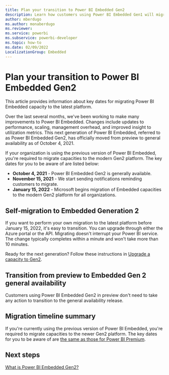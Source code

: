 ```yaml
---
title: Plan your transition to Power BI Embedded Gen2
description: Learn how customers using Power BI Embedded Gen1 will migrate to Embedded Gen2 and key dates to plan for.
author: mberdugo
ms.author: monaberdugo
ms.reviewer: 
ms.service: powerbi
ms.subservice: powerbi-developer
ms.topic: how-to
ms.date: 02/09/2022
LocalizationGroup: Embedded
---
```


# Plan your transition to Power BI Embedded Gen2

This article provides information about key dates for migrating Power BI Embedded capacity to the latest platform.

Over the last several months, we've been working to make many improvements to Power BI Embedded. Changes include updates to performance, scaling, management overhead, and improved insight to utilization metrics. This next generation of Power BI Embedded, referred to as Power BI Embedded Gen2, has officially moved from preview to general availability as of October 4, 2021.

If your organization is using the previous version of Power BI Embedded, you're required to migrate capacities to the modern Gen2 platform. The key dates for you to be aware of are listed below:

* **October 4, 2021** - Power BI Embedded Gen2 is generally available.
* **November 15, 2021** - We start sending notifications reminding customers to migrate.
* **January 15, 2022** - Microsoft begins migration of Embedded capacities to the modern Gen2 platform for all organizations.

## Self-migration to Embedded Generation 2

If you want to perform your own migration to the latest platform before January 15, 2022, it's easy to transition. You can upgrade through either the Azure portal or the API. Migrating doesn't interrupt your Power BI service. The change typically completes within a minute and won't take more than 10 minutes.

Ready for the next generation? Follow these instructions in [Upgrade a capacity to Gen2](azure-pbie-create-capacity.md#upgrade-a-capacity-to-gen2).

## Transition from preview to Embedded Gen 2 general availability

Customers using Power BI Embedded Gen2 in preview don't need to take any action to transition to the general availability release.

## Migration timeline summary

If you're currently using the previous version of Power BI Embedded, you're required to migrate capacities to the newer Gen2 platform. The key dates for you to be aware of are [the same as those for Power BI Premium](../../admin/service-premium-transition-gen1-to-gen2.md).

## Next steps

[What is Power BI Embedded Gen2?](power-bi-embedded-generation-2.md)
